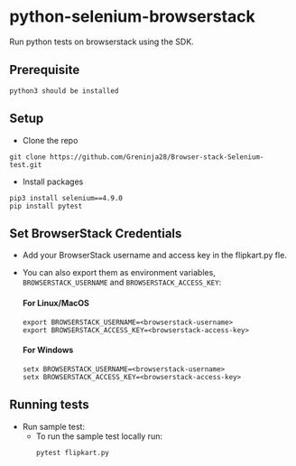 # python-selenium-browserstack
Run python tests on browserstack using the SDK.

## Prerequisite
```
python3 should be installed
```

## Setup
* Clone the repo
```
git clone https://github.com/Greninja28/Browser-stack-Selenium-test.git
``` 
* Install packages
```
pip3 install selenium==4.9.0
pip install pytest
```

## Set BrowserStack Credentials
* Add your BrowserStack username and access key in the flipkart.py fle.
* You can also export them as environment variables, `BROWSERSTACK_USERNAME` and `BROWSERSTACK_ACCESS_KEY`:

  #### For Linux/MacOS
    ```
    export BROWSERSTACK_USERNAME=<browserstack-username>
    export BROWSERSTACK_ACCESS_KEY=<browserstack-access-key>
    ```
  #### For Windows
    ```
    setx BROWSERSTACK_USERNAME=<browserstack-username>
    setx BROWSERSTACK_ACCESS_KEY=<browserstack-access-key>
    ```

## Running tests
* Run sample test:
  - To run the sample test locally run:
    ```
    pytest flipkart.py
    ``` 
